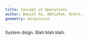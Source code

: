 ```yaml
---
title: Concept of Operations
author: Daniel Xu, Abhishek, Brett,
geometry: margin=1in
---
```


System dsign. Blah blah blah.
